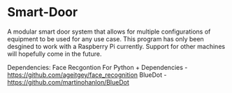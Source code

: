 # Smart-Door
A modular smart door system that allows for multiple configurations of equipment to be used for any use case.
This program has only been desgined to work with a Raspberry Pi currently. Support for other machines will hopefully come in the future.

Dependencies:
Face Recgontion For Python + Dependencies - https://github.com/ageitgey/face_recognition
BlueDot - https://github.com/martinohanlon/BlueDot

